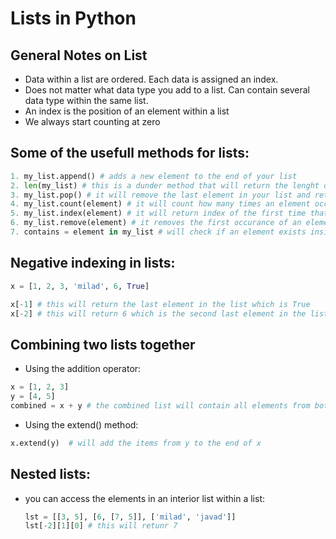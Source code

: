 # Lists in Python

## General Notes on List

- Data within a list are ordered. Each data is assigned an index.
- Does not matter what data type you add to a list. Can contain several data type within the same list.
- An index is the position of an element within a list
- We always start counting at zero
## Some of the usefull methods for lists:

```python
1. my_list.append() # adds a new element to the end of your list
2. len(my_list) # this is a dunder method that will return the lenght of your list
3. my_list.pop() # it will remove the last element in your list and returns it
4. my_list.count(element) # it will count how many times an element occures inside your list. True in a list will also be considered as one.
5. my_list.index(element) # it will return index of the first time that an element occurs in your list.
6. my_list.remove(element) # it removes the first occurance of an element you pass to the method.
7. contains = element in my_list # will check if an element exists inside your list. 
```

## Negative indexing in lists:
```python
x = [1, 2, 3, 'milad', 6, True]

x[-1] # this will return the last element in the list which is True
x[-2] # this will return 6 which is the second last element in the list
```


## Combining two lists together

- Using the addition operator:
```python
x = [1, 2, 3]
y = [4, 5]
combined = x + y # the combined list will contain all elements from both lists.
```

- Using the extend() method:

```python
x.extend(y)  # will add the items from y to the end of x
```

## Nested lists:
- you can access the elements in an interior list within a list:
  ```python
  lst = [[3, 5], [6, [7, 5]], ['milad', 'javad']]
  lst[-2][1][0] # this will retunr 7
  ```



